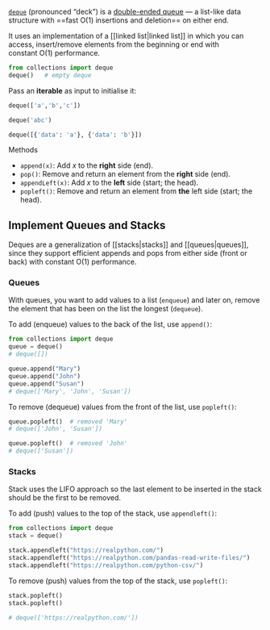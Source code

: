 [`deque`](https://docs.python.org/3/library/collections.html#collections.deque "collections.deque") (pronounced “deck”) is a [double-ended queue](https://en.wikipedia.org/wiki/Double-ended_queue) — a list-like data structure with ==fast O(1) insertions and deletion== on either end.

It uses an implementation of a [[linked list|linked list]] in which you can access, insert/remove elements from the beginning or end with constant O(1) performance.

```python
from collections import deque
deque()   # empty deque
```

Pass an **iterable** as input to initialise it:

```python
deque(['a','b','c'])

deque('abc')

deque([{'data': 'a'}, {'data': 'b'}])
```

Methods
- `append(x)`: Add *x* to the **right** side (end).
- `pop()`: Remove and return an element from the **right** side (end).
- `appendLeft(x)`: Add *x* to the **left** side (start; the head).
- `popleft()`: Remove and return an element from **the** left side (start; the head).
## Implement Queues and Stacks
Deques are a generalization of [[stacks|stacks]] and [[queues|queues]], since they support efficient appends and pops from either side (front or back) with constant O(1) performance.
### Queues
With queues, you want to add values to a list (`enqueue`) and later on, remove the element that has been on the list the longest (`dequeue`).

To add (enqueue) values to the back of the list, use `append()`:

```python
from collections import deque
queue = deque()
# deque([])

queue.append("Mary")
queue.append("John")
queue.append("Susan")
# deque(['Mary', 'John', 'Susan'])
```

To remove (dequeue) values from the front of the list, use `popleft()`:

```python
queue.popleft()  # removed 'Mary' 
# deque(['John', 'Susan'])

queue.popleft()  # removed 'John'
# deque(['Susan'])
```

### Stacks
Stack uses the LIFO approach so the last element to be inserted in the stack should be the first to be removed.

To add (push) values to the top of the stack, use `appendleft()`:

```python
from collections import deque
stack = deque()

stack.appendleft("https://realpython.com/")
stack.appendleft("https://realpython.com/pandas-read-write-files/")
stack.appendleft("https://realpython.com/python-csv/")
```

To remove (push) values from the top of the stack, use `popleft()`:

```python
stack.popleft()
stack.popleft()

# deque(['https://realpython.com/'])
```
